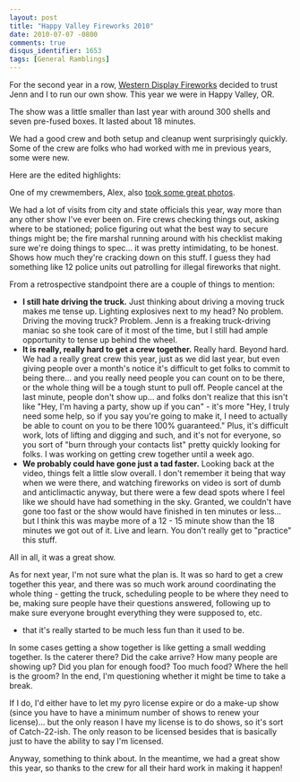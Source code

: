 ```yaml
---
layout: post
title: "Happy Valley Fireworks 2010"
date: 2010-07-07 -0800
comments: true
disqus_identifier: 1653
tags: [General Ramblings]
---
```

For the second year in a row, [Western Display
Fireworks](http://www.westerndisplay.com/) decided to trust Jenn and I
to run our own show. This year we were in Happy Valley, OR.

The show was a little smaller than last year with around 300 shells and
seven pre-fused boxes. It lasted about 18 minutes.

We had a good crew and both setup and cleanup went surprisingly quickly.
Some of the crew are folks who had worked with me in previous years,
some were new.

Here are the edited highlights:

One of my crewmembers, Alex, also [took some great
photos](http://www.flickr.com/photos/95077040@N00/collections/72157624432739922/).

We had a lot of visits from city and state officials this year, way more
than any other show I've ever been on. Fire crews checking things out,
asking where to be stationed; police figuring out what the best way to
secure things might be; the fire marshal running around with his
checklist making sure we're doing things to spec... it was pretty
intimidating, to be honest. Shows how much they're cracking down on this
stuff. I guess they had something like 12 police units out patrolling
for illegal fireworks that night.

From a retrospective standpoint there are a couple of things to mention:

- **I still hate driving the truck.** Just thinking about driving a
    moving truck makes me tense up. Lighting explosives next to my head?
    No problem. Driving the moving truck? Problem. Jenn is a freaking
    truck-driving maniac so she took care of it most of the time, but I
    still had ample opportunity to tense up behind the wheel.
- **It is really, really hard to get a crew together.** Really hard.
    Beyond hard. We had a really great crew this year, just as we did
    last year, but even giving people over a month's notice it's
    difficult to get folks to commit to being there... and you really
    need people you can count on to be there, or the whole thing will be
    a tough stunt to pull off. People cancel at the last minute, people
    don't show up... and folks don't realize that this isn't like "Hey,
    I'm having a party, show up if you can" - it's more "Hey, I truly
    need some help, so if you say you're going to make it, I need to
    actually be able to count on you to be there 100% guaranteed." Plus,
    it's difficult work, lots of lifting and digging and such, and it's
    not for everyone, so you sort of "burn through your contacts list"
    pretty quickly looking for folks. I was working on getting crew
    together until a week ago.
- **We probably could have gone just a tad faster.** Looking back at
    the video, things felt a little slow overall. I don't remember it
    being that way when we were there, and watching fireworks on video
    is sort of dumb and anticlimactic anyway, but there were a few dead
    spots where I feel like we should have had something in the sky.
    Granted, we couldn't have gone too fast or the show would have
    finished in ten minutes or less... but I think this was maybe more
    of a 12 - 15 minute show than the 18 minutes we got out of it. Live
    and learn. You don't really get to "practice" this stuff.

All in all, it was a great show.

As for next year, I'm not sure what the plan is. It was so hard to get a
crew together this year, and there was so much work around coordinating
the whole thing - getting the truck, scheduling people to be where they
need to be, making sure people have their questions answered, following
up to make sure everyone brought everything they were supposed to, etc.

- that it's really started to be much less fun than it used to be.

In some cases getting a show together is like getting a small wedding
together. Is the caterer there? Did the cake arrive? How many people are
showing up? Did you plan for enough food? Too much food? Where the hell
is the groom? In the end, I'm questioning whether it might be time to
take a break.

If I do, I'd either have to let my pyro license expire or do a make-up
show (since you have to have a minimum number of shows to renew your
license)... but the only reason I have my license is to do shows, so
it's sort of Catch-22-ish. The only reason to be licensed besides that
is basically just to have the ability to say I'm licensed.

Anyway, something to think about. In the meantime, we had a great show
this year, so thanks to the crew for all their hard work in making it
happen!
